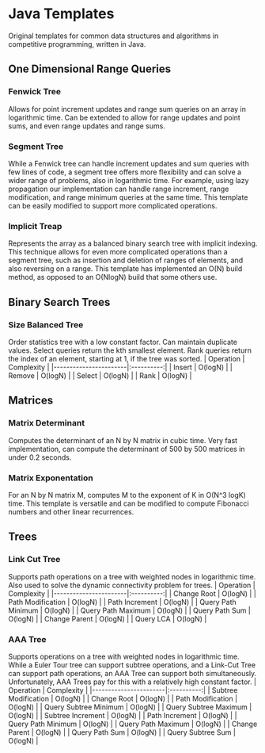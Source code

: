 # Java Templates
Original templates for common data structures and algorithms in competitive programming, written in Java.

## One Dimensional Range Queries

### Fenwick Tree
Allows for point increment updates and range sum queries on an array in logarithmic time. Can be extended to allow for range updates and point sums, and even range updates and range sums.

### Segment Tree
While a Fenwick tree can handle increment updates and sum queries with few lines of code, a segment tree offers more flexibility and can solve a wider range of problems, also in logarithmic time. For example, using lazy propagation our implementation can handle range increment, range modification, and range minimum queries at the same time. This template can be easily modified to support more complicated operations.

### Implicit Treap
Represents the array as a balanced binary search tree with implicit indexing. This technique allows for even more complicated operations than a segment tree, such as insertion and deletion of ranges of elements, and also reversing on a range. This template has implemented an O(N) build method, as opposed to an O(NlogN) build that some others use.

## Binary Search Trees

### Size Balanced Tree
Order statistics tree with a low constant factor. Can maintain duplicate values. Select queries return the kth smallest element. Rank queries return the index of an element, starting at 1, if the tree was sorted.
| Operation             | Complexity |
|-----------------------|:----------:|
| Insert                |   O(logN)  |
| Remove                |   O(logN)  |
| Select                |   O(logN)  |
| Rank                  |   O(logN)  |

## Matrices

### Matrix Determinant
Computes the determinant of an N by N matrix in cubic time. Very fast implementation, can compute the determinant of 500 by 500 matrices in under 0.2 seconds.

### Matrix Exponentation
For an N by N matrix M, computes M to the exponent of K in O(N^3 logK) time. This template is versatile and can be modified to compute Fibonacci numbers and other linear recurrences.

## Trees

### Link Cut Tree
Supports path operations on a tree with weighted nodes in logarithmic time. Also used to solve the dynamic connectivity problem for trees.
| Operation             | Complexity |
|-----------------------|:----------:|
| Change Root           |   O(logN)  |
| Path Modification     |   O(logN)  |
| Path Increment        |   O(logN)  |
| Query Path Minimum    |   O(logN)  |
| Query Path Maximum    |   O(logN)  |
| Query Path Sum        |   O(logN)  |
| Change Parent         |   O(logN)  |
| Query LCA             |   O(logN)  |

### AAA Tree
Supports operations on a tree with weighted nodes in logarithmic time. While a Euler Tour tree can support subtree operations, and a Link-Cut Tree can support path operations, an AAA Tree can support both simultaneously. Unfortunately, AAA Trees pay for this with a relatively high constant factor.
| Operation             | Complexity |
|-----------------------|:----------:|
| Subtree Modification  |   O(logN)  |
| Change Root           |   O(logN)  |
| Path Modification     |   O(logN)  |
| Query Subtree Minimum |   O(logN)  |
| Query Subtree Maximum |   O(logN)  |
| Subtree Increment     |   O(logN)  |
| Path Increment        |   O(logN)  |
| Query Path Minimum    |   O(logN)  |
| Query Path Maximum    |   O(logN)  |
| Change Parent         |   O(logN)  |
| Query Path Sum        |   O(logN)  |
| Query Subtree Sum     |   O(logN)  |
